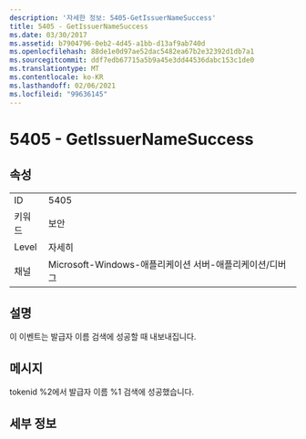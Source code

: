 ```yaml
---
description: '자세한 정보: 5405-GetIssuerNameSuccess'
title: 5405 - GetIssuerNameSuccess
ms.date: 03/30/2017
ms.assetid: b7904796-0eb2-4d45-a1bb-d13af9ab740d
ms.openlocfilehash: 88de1e0d97ae52dac5482ea67b2e32392d1db7a1
ms.sourcegitcommit: ddf7edb67715a5b9a45e3dd44536dabc153c1de0
ms.translationtype: MT
ms.contentlocale: ko-KR
ms.lasthandoff: 02/06/2021
ms.locfileid: "99636145"
---
```

# <a name="5405---getissuernamesuccess"></a>5405 - GetIssuerNameSuccess

## <a name="properties"></a>속성  
  
|||  
|-|-|  
|ID|5405|  
|키워드|보안|  
|Level|자세히|  
|채널|Microsoft-Windows-애플리케이션 서버-애플리케이션/디버그|  
  
## <a name="description"></a>설명  

 이 이벤트는 발급자 이름 검색에 성공할 때 내보내집니다.  
  
## <a name="message"></a>메시지  

 tokenid %2에서 발급자 이름 %1 검색에 성공했습니다.  
  
## <a name="details"></a>세부 정보
